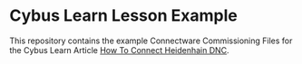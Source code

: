 # Cybus Learn Lesson Example 

This repository contains the example Connectware Commissioning Files for the
Cybus Learn Article
[How To Connect Heidenhain DNC](https://learn.cybus.io/how-to-connect-heidenhain-dnc/).
